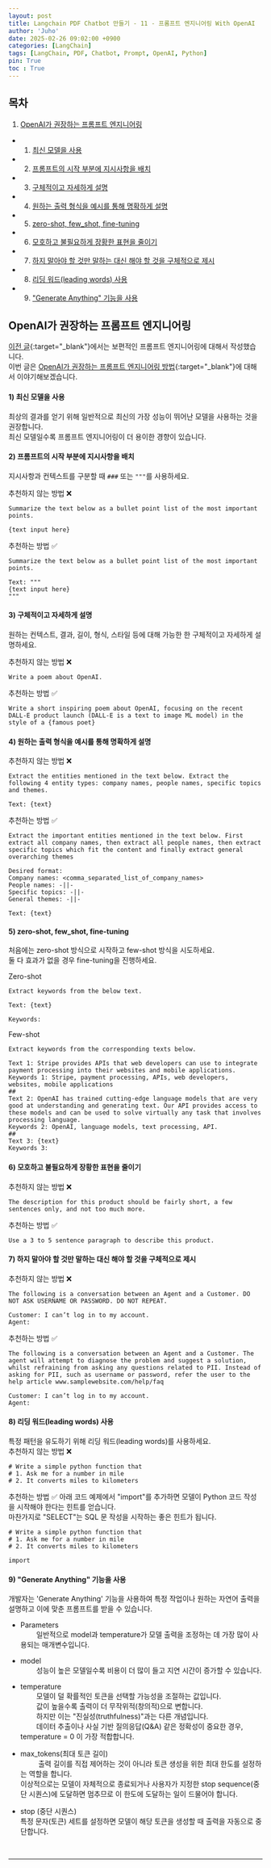 ```yaml
---
layout: post
title: Langchain PDF Chatbot 만들기 - 11 - 프롬프트 엔지니어링 With OpenAI
author: 'Juho'
date: 2025-02-26 09:02:00 +0900
categories: [LangChain]
tags: [LangChain, PDF, Chatbot, Prompt, OpenAI, Python]
pin: True
toc : True
---
```


<style>
  th{
    font-weight: bold;
    text-align: center;
    background-color: white;
  }
  td{
    background-color: white;
  }

</style>

## 목차
1. [OpenAI가 권장하는 프롬프트 엔지니어링](#openai가-권장하는-프롬프트-엔지니어링)
 - 1) [최신 모델을 사용](#1-최신-모델을-사용)
 - 2) [프롬프트의 시작 부분에 지시사항을 배치](#2-프롬프트의-시작-부분에-지시사항을-배치)
 - 3) [구체적이고 자세하게 설명](#3-구체적이고-자세하게-설명)
 - 4) [원하는 출력 형식을 예시를 통해 명확하게 설명](#4-원하는-출력-형식을-예시를-통해-명확하게-설명)
 - 5) [zero-shot, few_shot, fine-tuning](#5-zero-shot-few_shot-fine-tuning)
 - 6) [모호하고 불필요하게 장황한 표현을 줄이기](#6-모호하고-불필요하게-장황한-표현을-줄이기)
 - 7) [하지 말아야 할 것만 말하는 대신 해야 할 것을 구체적으로 제시](#7-하지-말아야-할-것만-말하는-대신-해야-할-것을-구체적으로-제시)
 - 8) [리딩 워드(leading words) 사용](#8-리딩-워드leading-words-사용)
 - 9) ["Generate Anything" 기능을 사용](#9-generate-anything-기능을-사용)


## OpenAI가 권장하는 프롬프트 엔지니어링
[이전 글](https://juhoplayground.github.io/posts/LangChain-PDF-LLM_Prompt_Engineering/){:target="_blank"}에서는 보편적인 프롬프트 엔지니어링에 대해서 작성했습니다.<br/>
이번 글은 [OpenAI가 권장하는 프롬프트 엔지니어링 방법](https://help.openai.com/en/articles/6654000-best-practices-for-prompt-engineering-with-the-openai-api){:target="_blank"}에 대해서 이야기해보겠습니다.<br/>

#### 1) 최신 모델을 사용
최상의 결과를 얻기 위해 일반적으로 최신의 가장 성능이 뛰어난 모델을 사용하는 것을 권장합니다.<br/>
최신 모델일수록 프롬프트 엔지니어링이 더 용이한 경향이 있습니다. <br/>

#### 2) 프롬프트의 시작 부분에 지시사항을 배치
지시사항과 컨텍스트를 구분할 때 `###` 또는 `"""`를 사용하세요. <br/>

추천하지 않는 방법 ❌
```
Summarize the text below as a bullet point list of the most important points.

{text input here}
```

추천하는 방법 ✅
```
Summarize the text below as a bullet point list of the most important points.

Text: """
{text input here}
"""
```

#### 3) 구체적이고 자세하게 설명
원하는 컨텍스트, 결과, 길이, 형식, 스타일 등에 대해 가능한 한 구체적이고 자세하게 설명하세요.

추천하지 않는 방법 ❌
```
Write a poem about OpenAI. 
```

추천하는 방법 ✅
```
Write a short inspiring poem about OpenAI, focusing on the recent DALL-E product launch (DALL-E is a text to image ML model) in the style of a {famous poet}
```

#### 4) 원하는 출력 형식을 예시를 통해 명확하게 설명


추천하지 않는 방법 ❌
```
Extract the entities mentioned in the text below. Extract the following 4 entity types: company names, people names, specific topics and themes.

Text: {text}
```

추천하는 방법 ✅
```
Extract the important entities mentioned in the text below. First extract all company names, then extract all people names, then extract specific topics which fit the content and finally extract general overarching themes

Desired format:
Company names: <comma_separated_list_of_company_names>
People names: -||-
Specific topics: -||-
General themes: -||-

Text: {text}
```

#### 5) zero-shot, few_shot, fine-tuning
처음에는 zero-shot 방식으로 시작하고 few-shot 방식을 시도하세요.<br/>
둘 다 효과가 없을 경우 fine-tuning을 진행하세요.

Zero-shot
```
Extract keywords from the below text.

Text: {text}

Keywords:
```

Few-shot
```
Extract keywords from the corresponding texts below.

Text 1: Stripe provides APIs that web developers can use to integrate payment processing into their websites and mobile applications.
Keywords 1: Stripe, payment processing, APIs, web developers, websites, mobile applications
##
Text 2: OpenAI has trained cutting-edge language models that are very good at understanding and generating text. Our API provides access to these models and can be used to solve virtually any task that involves processing language.
Keywords 2: OpenAI, language models, text processing, API.
##
Text 3: {text}
Keywords 3:
```

#### 6) 모호하고 불필요하게 장황한 표현을 줄이기 

추천하지 않는 방법 ❌
```
The description for this product should be fairly short, a few sentences only, and not too much more.
```

추천하는 방법 ✅
```
Use a 3 to 5 sentence paragraph to describe this product.
```

#### 7) 하지 말아야 할 것만 말하는 대신 해야 할 것을 구체적으로 제시
추천하지 않는 방법 ❌
```
The following is a conversation between an Agent and a Customer. DO NOT ASK USERNAME OR PASSWORD. DO NOT REPEAT.

Customer: I can’t log in to my account.
Agent:
```

추천하는 방법 ✅
```
The following is a conversation between an Agent and a Customer. The agent will attempt to diagnose the problem and suggest a solution, whilst refraining from asking any questions related to PII. Instead of asking for PII, such as username or password, refer the user to the help article www.samplewebsite.com/help/faq

Customer: I can’t log in to my account.
Agent:
```

#### 8) 리딩 워드(leading words) 사용
특정 패턴을 유도하기 위해 리딩 워드(leading words)를 사용하세요. <br/>
추천하지 않는 방법 ❌
```
# Write a simple python function that
# 1. Ask me for a number in mile
# 2. It converts miles to kilometers
```

추천하는 방법 ✅
아래 코드 예제에서 "import"를 추가하면 모델이 Python 코드 작성을 시작해야 한다는 힌트를 얻습니다. <br/>
마찬가지로 "SELECT"는 SQL 문 작성을 시작하는 좋은 힌트가 됩니다.
```
# Write a simple python function that
# 1. Ask me for a number in mile
# 2. It converts miles to kilometers
 
import
```

#### 9) "Generate Anything" 기능을 사용
개발자는 'Generate Anything' 기능을 사용하여 특정 작업이나 원하는 자연어 출력을 설명하고 이에 맞춘 프롬프트를 받을 수 있습니다.<br/>
- Parameters<br/>
&nbsp;&nbsp;&nbsp;&nbsp;&nbsp;&nbsp;&nbsp;&nbsp;일반적으로 model과 temperature가 모델 출력을 조정하는 데 가장 많이 사용되는 매개변수입니다.<br/>

- model<br/>
&nbsp;&nbsp;&nbsp;&nbsp;&nbsp;&nbsp;&nbsp;&nbsp;성능이 높은 모델일수록 비용이 더 많이 들고 지연 시간이 증가할 수 있습니다.<br/>

- temperature<br/>
&nbsp;&nbsp;&nbsp;&nbsp;&nbsp;&nbsp;&nbsp;&nbsp;모델이 덜 확률적인 토큰을 선택할 가능성을 조절하는 값입니다.<br/>
&nbsp;&nbsp;&nbsp;&nbsp;&nbsp;&nbsp;&nbsp;&nbsp;값이 높을수록 출력이 더 무작위적(창의적)으로 변합니다.<br/>
&nbsp;&nbsp;&nbsp;&nbsp;&nbsp;&nbsp;&nbsp;&nbsp;하지만 이는 "진실성(truthfulness)"과는 다른 개념입니다.<br/>
&nbsp;&nbsp;&nbsp;&nbsp;&nbsp;&nbsp;&nbsp;&nbsp;데이터 추출이나 사실 기반 질의응답(Q&A) 같은 정확성이 중요한 경우, temperature = 0 이 가장 적합합니다.<br/>

- max_tokens(최대 토큰 길이)<br/>
&nbsp;&nbsp;&nbsp;&nbsp;&nbsp;&nbsp;&nbsp;&nbsp; 출력 길이를 직접 제어하는 것이 아니라 토큰 생성을 위한 최대 한도를 설정하는 역할을 합니다.<br/>
이상적으로는 모델이 자체적으로 종료되거나 사용자가 지정한 stop sequence(중단 시퀀스)에 도달하면 멈추므로 이 한도에 도달하는 일이 드물어야 합니다.<br/>

- stop (중단 시퀀스)<br/>
특정 문자(토큰) 세트를 설정하면 모델이 해당 토큰을 생성할 때 출력을 자동으로 중단합니다.<br/>

<br/>

--- 
